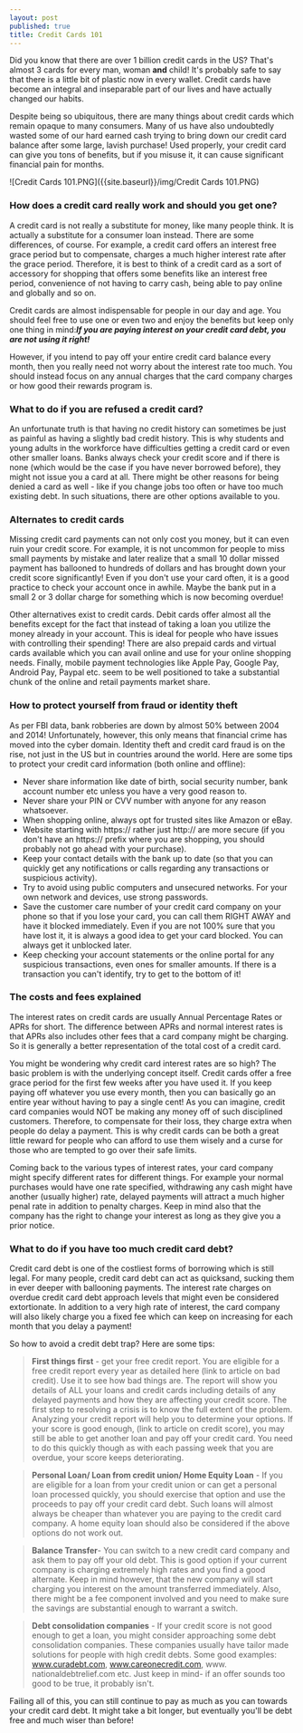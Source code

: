 ```yaml
---
layout: post
published: true
title: Credit Cards 101
---
```


Did you know that there are over 1 billion credit cards in the US? That's almost 3 cards for every man, woman **and** child! It's probably safe to say that there is a little bit of plastic now in every wallet. Credit cards have become an integral and inseparable part of our lives and have actually changed our habits.

Despite being so ubiquitous, there are many things about credit cards which remain opaque to many consumers. Many of us have also undoubtedly wasted some of our hard earned cash trying to bring down our credit card balance after some large, lavish purchase! Used properly, your credit card can give you tons of benefits, but if you misuse it, it can cause significant financial pain for months. 

![Credit Cards 101.PNG]({{site.baseurl}}/img/Credit Cards 101.PNG)


### How does a credit card really work and should you get one?

A credit card is not really a substitute for money, like many people think. It is actually a substitute for a consumer loan instead. There are some differences, of course. For example, a credit card offers an interest free grace period but to compensate, charges a much higher interest rate after the grace period. Therefore, it is best to think of a credit card as a sort of accessory for shopping that offers some benefits like an interest free period, convenience of not having to carry cash, being able to pay online and globally and so on.

Credit cards are almost indispensable for people in our day and age. You should feel free to use one or even two and enjoy the benefits but keep only one thing in mind:_**If you are paying interest on your credit card debt, you are not using it right!**_

However, if you intend to pay off your entire credit card balance every month, then you really need not worry about the interest rate too much. You should instead focus on any annual charges that the card company charges or how good their rewards program is.

### What to do if you are refused a credit card?

An unfortunate truth is that having no credit history can sometimes be just as painful as having a slightly bad credit history. This is why students and young adults in the workforce have difficulties getting a credit card or even other smaller loans. Banks always check your credit score and if there is none (which would be the case if you have never borrowed before), they might not issue you a card at all. There might be other reasons for being denied a card as well - like if you change jobs too often or have too much existing debt. In such situations, there are other options available to you.

### Alternates to credit cards

Missing credit card payments can not only cost you money, but it can even ruin your credit score. For example, it is not uncommon for people to miss small payments by mistake and later realize that a small 10 dollar missed payment has ballooned to hundreds of dollars and has brought down your credit score significantly! Even if you don't use your card often, it is a good practice to check your account once in awhile. Maybe the bank put in a small 2 or 3 dollar charge for something which is now becoming overdue!

Other alternatives exist to credit cards. Debit cards offer almost all the benefits except for the fact that instead of taking a loan you utilize the money already in your account. This is ideal for people who have issues with controlling their spending! There are also prepaid cards and virtual cards available which you can avail online and use for your online shopping needs. Finally, mobile payment technologies like Apple Pay, Google Pay, Android Pay, Paypal etc. seem to be well positioned to take a substantial chunk of the online and retail payments market share.

### How to protect yourself from fraud or identity theft

As per FBI data, bank robberies are down by almost 50% between 2004 and 2014! Unfortunately, however, this only means that financial crime has moved into the cyber domain. Identity theft and credit card fraud is on the rise, not just in the US but in countries around the world. Here are some tips to protect your credit card information (both online and offline):

- Never share information like date of birth, social security number, bank account number etc unless you have a very good reason to.
- Never share your PIN or CVV number with anyone for any reason whatsoever.
- When shopping online, always opt for trusted sites like Amazon or eBay. 
- Website starting with https:// rather just  http:// are more secure (if you don't have an https:// prefix where you are shopping, you should probably not go ahead with your purchase).
- Keep your contact details with the bank up to date (so that you can quickly get any notifications or calls regarding any transactions or suspicious activity).
- Try to avoid using public computers and unsecured networks. For your own network and devices, use strong passwords.
- Save the customer care number of your credit card company on your phone so that if you lose your card, you can call them RIGHT AWAY and have it blocked immediately. Even if you are not 100% sure that you have lost it, it is always a good idea to get your card blocked. You can always get it unblocked later.
- Keep checking your account statements or the online portal for any suspicious transactions, even ones for smaller amounts. If there is a transaction you can't identify, try to get to the bottom of it!


### The costs and fees explained

The interest rates on credit cards are usually Annual Percentage Rates or APRs for short. The difference between APRs and normal interest rates is that APRs also includes other fees that a card company might be charging. So it is generally a better representation of the total cost of a credit card.

You might be wondering why credit card interest rates are so high? The basic problem is with the underlying concept itself. Credit cards offer a free grace period for the first few weeks after you have used it. If you keep paying off whatever you use every month, then you can basically go an entire year without having to pay a single cent! As you can imagine, credit card companies would NOT be making any money off of such disciplined customers. Therefore, to compensate for their loss, they charge extra when people do delay a payment. This is why credit cards can be both a great little reward for people who can afford to use them wisely and a curse for those who are tempted to go over their safe limits.

Coming back to the various types of interest rates, your card company might specify different rates for different things. For example your normal purchases would have one rate specified, withdrawing any cash might have another (usually higher) rate, delayed payments will attract a much higher penal rate in addition to penalty charges. Keep in mind also that the company has the right to change your interest as long as they give you a prior notice.

### What to do if you have too much credit card debt?

Credit card debt is one of the costliest forms of borrowing which is still legal. For many people, credit card debt can act as quicksand, sucking them in ever deeper with ballooning payments. The interest rate charges on overdue credit card debt approach levels that might even be considered extortionate. In addition to a very high rate of interest, the card company will also likely charge you a fixed fee which can keep on increasing for each month that you delay a payment! 

So how to avoid a credit debt trap? Here are some tips:

> **First things first** - get your free credit report. You are eligible for a free credit report every year as detailed here (link to article on bad credit). Use it to see how bad things are. The report will show you details of ALL your loans and credit cards including details of any delayed payments and how they are affecting your credit score. The first step to resolving a crisis is to know the full extent of the problem. 
Analyzing your credit report will help you to determine your options. If your score is good enough, (link to article on credit score), you may still be able to get another loan and pay off your credit card. You need to do this quickly though as with each passing week that you are overdue, your score keeps deteriorating.

> **Personal Loan/ Loan from credit union/ Home Equity Loan** - If you are eligible for a loan from your credit union or can get a personal loan processed quickly, you should exercise that option and use the proceeds to pay off your credit card debt. Such loans will almost always be cheaper than whatever you are paying to the credit card company. A home equity loan should also be considered if the above options do not work out.

> **Balance Transfer**- You can switch to a new credit card company and ask them to pay off your old debt. This is good option if your current company is charging extremely high rates and you find a good alternate. Keep in mind however, that the new company will start charging you interest on the amount transferred immediately. Also, there might be a fee component involved and you need to make sure the savings are substantial enough to warrant a switch.

> **Debt consolidation companies** - If your credit score is not good enough to get a loan, you might consider approaching some debt consolidation companies. These companies usually have tailor made solutions for people with high credit debts. Some good examples: www.curadebt.com, www.careonecredit.com, www. nationaldebtrelief.com etc. Just keep in mind- if an offer sounds too good to be true, it probably isn't.

Failing all of this, you can still continue to pay as much as you can towards your credit card debt. It might take a bit longer, but eventually you'll be debt free and much wiser than before!
